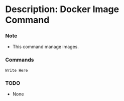# Description: Docker Image Command

### Note
* This command manage images.

### Commands
```
Write Here
```

### TODO
* None
